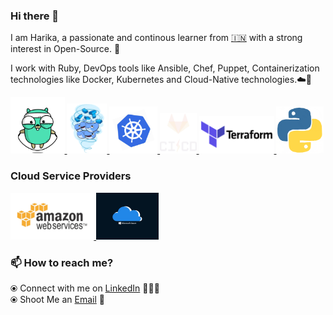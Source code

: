 ### Hi there 👋

<!--
**chebroluharika/chebroluharika** is a ✨ _special_ ✨ repository because its `README.md` (this file) appears on your GitHub profile.
-->

I am Harika, a passionate and continous learner from [🇮🇳](https://en.wikipedia.org/wiki/India)&nbsp;with a strong interest in Open-Source. 🎯

I work with Ruby, DevOps tools like Ansible, Chef, Puppet, Containerization technologies like Docker, Kubernetes and Cloud-Native technologies.☁️🚀

<p float="left">
  <a href="https://golang.org/" target="_blank" >
    <img src="https://raw.githubusercontent.com/chebroluharika/chebroluharika/master/assets/golang.gif"  height="90" />
  </a>
  <a href="https://www.docker.com/" target="_blank" >
    <img src="https://raw.githubusercontent.com/chebroluharika/chebroluharika/master/assets/docker.gif"  height="80" /> 
  </a>
  <a href="https://kubernetes.io/" target="_blank" >
    <img src="https://raw.githubusercontent.com/chebroluharika/chebroluharika/master/assets/k8s.gif"  height="75" />
  </a>
  <a href="https://docs.gitlab.com/ee/ci/" target="_blank" >
    <img src="https://raw.githubusercontent.com/chebroluharika/chebroluharika/master/assets/cicd.gif"  height="65" />
  </a>
  <a href="https://www.terraform.io/" target="_blank" >
    <img src="https://raw.githubusercontent.com/chebroluharika/chebroluharika/master/assets/terraform.gif" width="120" />
  </a>
   <a href="https://www.python.org/" target="_blank" >
    <img src="https://raw.githubusercontent.com/chebroluharika/chebroluharika/master/assets/python.gif" height="75" />
  </a>
 </p>
 
 ### Cloud Service Providers
 
<p float="left"> 
  <a href="https://aws.amazon.com/" target="_blank" >
    <img src="https://raw.githubusercontent.com/chebroluharika/chebroluharika/master/assets/aws.gif"  height="75" />
  </a>
    <a href="https://azure.microsoft.com/en-us/" target="_blank" >
    <img src="https://raw.githubusercontent.com/chebroluharika/chebroluharika/master/assets/azure.gif"  height="75" />
  </a>
 </p>



### 📫 How to reach me? 

  ⦿ Connect with me on [LinkedIn](https://www.linkedin.com/in/chebrolu-bala-sai-harika) :woman:🏻‍💻 <br>
  ⦿ Shoot Me an [Email](mailto:chebroluharika@gmail.com) 💌 <br>
